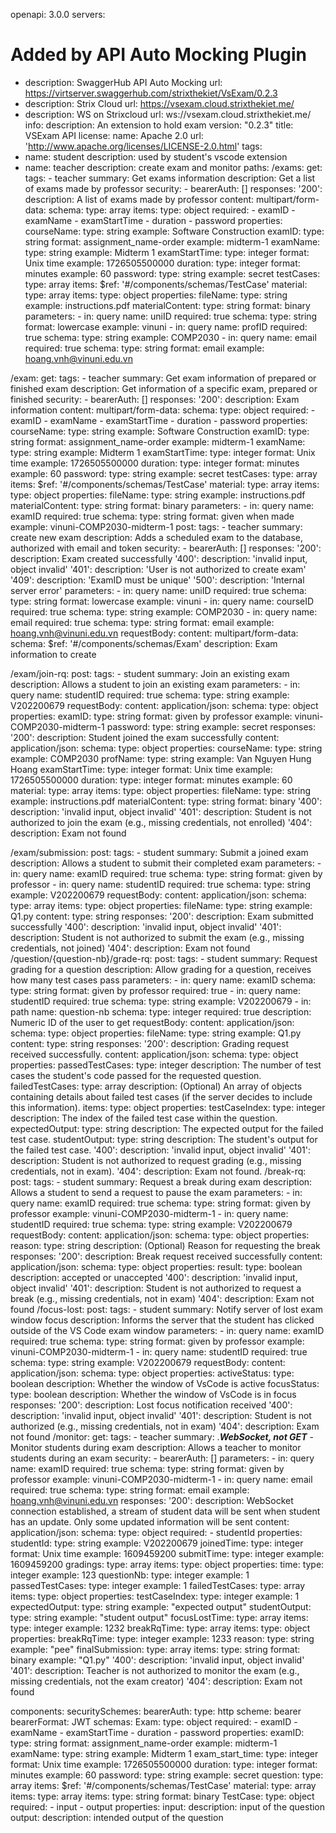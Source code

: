 openapi: 3.0.0
servers:
  # Added by API Auto Mocking Plugin
  - description: SwaggerHub API Auto Mocking
    url: https://virtserver.swaggerhub.com/strixthekiet/VsExam/0.2.3
  - description: Strix Cloud
    url: https://vsexam.cloud.strixthekiet.me/
  - description: WS on Strixcloud
    url: ws://vsexam.cloud.strixthekiet.me/
info:
  description: An extension to hold exam
  version: "0.2.3"
  title: VSExam API
  license:
    name: Apache 2.0
    url: 'http://www.apache.org/licenses/LICENSE-2.0.html'
tags:
  - name: student
    description: used by student's vscode extension
  - name: teacher
    description: create exam and monitor
paths:
  /exams:
    get:
      tags:
        - teacher
      summary: Get exams information
      description: Get a list of exams made by professor
      security:
        - bearerAuth: []
      responses:
        '200':
          description: A list of exams made by professor
          content:
            multipart/form-data:
              schema:
                type: array
                items:
                  type: object
                  required:
                    - examID
                    - examName
                    - examStartTime
                    - duration
                    - password
                  properties:
                    courseName:
                      type: string
                      example: Software Construction
                    examID:
                      type: string
                      format: assignment_name-order
                      example: midterm-1
                    examName:
                      type: string
                      example: Midterm 1
                    examStartTime:
                      type: integer
                      format: Unix time
                      example: 1726505500000
                    duration:
                      type: integer
                      format: minutes
                      example: 60
                    password:
                      type: string
                      example: secret
                    testCases:
                      type: array
                      items:
                        $ref: '#/components/schemas/TestCase'
                    material:
                      type: array
                      items:
                        type: object
                        properties:
                          fileName:
                            type: string
                            example: instructions.pdf
                          materialContent:
                            type: string
                            format: binary
      parameters:
        - in: query
          name: uniID
          required: true
          schema:
            type: string
            format: lowercase
            example: vinuni
        - in: query
          name: profID
          required: true
          schema:
            type: string
            example: COMP2030
        - in: query
          name: email
          required: true
          schema:
            type: string
            format: email
            example: hoang.vnh@vinuni.edu.vn

  /exam:
    get:
      tags:
        - teacher
      summary: Get exam information of prepared or finished exam
      description: Get information of a specific exam, prepared or finished
      security:
        - bearerAuth: []
      responses:
        '200':
          description: Exam information
          content:
            multipart/form-data:
              schema:
                type: object
                required:
                  - examID
                  - examName
                  - examStartTime
                  - duration
                  - password
                properties:
                  courseName:
                    type: string
                    example: Software Construction
                  examID:
                    type: string
                    format: assignment_name-order
                    example: midterm-1
                  examName:
                    type: string
                    example: Midterm 1
                  examStartTime:
                    type: integer
                    format: Unix time
                    example: 1726505500000
                  duration:
                    type: integer
                    format: minutes
                    example: 60
                  password:
                    type: string
                    example: secret
                  testCases:
                    type: array
                    items:
                      $ref: '#/components/schemas/TestCase'
                  material:
                    type: array
                    items:
                      type: object
                      properties:
                        fileName:
                          type: string
                          example: instructions.pdf
                        materialContent:
                          type: string
                          format: binary
      parameters:
        - in: query
          name: examID
          required: true
          schema:
            type: string
            format: given when made
            example: vinuni-COMP2030-midterm-1
    post:
      tags:
        - teacher
      summary: create new exam
      description: Adds a scheduled exam to the database, authorized with email and token
      security:
        - bearerAuth: []
      responses:
        '200':
          description: Exam created successfully
        '400':
          description: 'invalid input, object invalid'
        '401':
          description: 'User is not authorized to create exam'
        '409':
          description: 'ExamID must be unique'
        '500':
          description: 'Internal server error'
      parameters:
        - in: query
          name: uniID
          required: true
          schema:
            type: string
            format: lowercase
            example: vinuni
        - in: query
          name: courseID
          required: true
          schema:
            type: string
            example: COMP2030
        - in: query
          name: email
          required: true
          schema:
            type: string
            format: email
            example: hoang.vnh@vinuni.edu.vn
      requestBody:
        content:
          multipart/form-data:
            schema:
              $ref: '#/components/schemas/Exam'
        description: Exam information to create

  /exam/join-rq:
    post:
      tags:
        - student
      summary: Join an existing exam
      description: Allows a student to join an existing exam
      parameters:
        - in: query
          name: studentID
          required: true
          schema:
            type: string
            example: V202200679
      requestBody:
        content:
          application/json:
            schema:
              type: object
              properties:
                examID:
                  type: string
                  format: given by professor
                  example: vinuni-COMP2030-midterm-1
                password:
                  type: string
                  example: secret
      responses:
        '200':
          description: Student joined the exam successfully
          content:
            application/json:
              schema:
                type: object
                properties:
                  courseName:
                    type: string
                    example: COMP2030
                  profName:
                    type: string
                    example: Van Nguyen Hung Hoang
                  examStartTime:
                    type: integer
                    format: Unix time
                    example: 1726505500000
                  duration:
                    type: integer
                    format: minutes
                    example: 60
                  material:
                    type: array
                    items:
                      type: object
                      properties:
                        fileName:
                          type: string
                          example: instructions.pdf
                        materialContent:
                          type: string
                          format: binary
        '400':
          description: 'invalid input, object invalid'
        '401':
          description: Student is not authorized to join the exam (e.g., missing credentials, not enrolled)
        '404':
          description: Exam not found

  /exam/submission:
    post:
      tags:
        - student
      summary: Submit a joined exam
      description: Allows a student to submit their completed exam
      parameters:
        - in: query
          name: examID
          required: true
          schema:
            type: string
            format: given by professor
        - in: query
          name: studentID
          required: true
          schema:
            type: string
            example: V202200679
      requestBody:
        content:
          application/json:
            schema:
              type: array
              items:
                type: object
                properties:
                  fileName:
                    type: string
                    example: Q1.py
                  content:
                    type: string
      responses:
        '200':
          description: Exam submitted successfully
        '400':
          description: 'invalid input, object invalid'
        '401':
          description: Student is not authorized to submit the exam (e.g., missing credentials, not joined)
        '404':
          description: Exam not found      
  /question/{question-nb}/grade-rq:
    post:
      tags:
        - student
      summary: Request grading for a question
      description: Allow grading for a question, receives how many test cases pass
      parameters:
        - in: query
          name: examID
          schema:
            type: string
            format: given by professor
          required: true
        - in: query
          name: studentID
          required: true
          schema:
            type: string
            example: V202200679
        - in: path
          name: question-nb
          schema:
            type: integer
          required: true
          description: Numeric ID of the user to get
      requestBody:
        content:
          application/json:
            schema:
              type: object
              properties:
                fileName:
                  type: string
                  example: Q1.py
                content:
                  type: string
      responses:
        '200':
          description: Grading request received successfully.
          content:
            application/json:
              schema:
                type: object
                properties:
                  passedTestCases:
                    type: integer
                    description: The number of test cases the student's code passed for the requested question.
                  failedTestCases:
                    type: array
                    description: (Optional) An array of objects containing details about failed test cases (if the server decides to include this information).
                    items:
                      type: object
                      properties:
                        testCaseIndex:
                          type: integer
                          description: The index of the failed test case within the question.
                        expectedOutput:
                          type: string
                          description: The expected output for the failed test case.
                        studentOutput:
                          type: string
                          description: The student's output for the failed test case.
        '400':
          description: 'invalid input, object invalid'
        '401':
          description: Student is not authorized to request grading (e.g., missing credentials, not in exam).
        '404':
          description: Exam not found.
  /break-rq:
    post:
      tags:
        - student
      summary: Request a break during exam
      description: Allows a student to send a request to pause the exam
      parameters:
        - in: query
          name: examID
          required: true
          schema:
            type: string
            format: given by professor
            example: vinuni-COMP2030-midterm-1
        - in: query
          name: studentID
          required: true
          schema:
            type: string
            example: V202200679
      requestBody:
        content:
          application/json:
            schema:
              type: object
              properties:
                reason:
                  type: string
                  description: (Optional) Reason for requesting the break
      responses:
        '200':
          description: Break request received successfully
          content:
            application/json:
              schema:
                type: object
                properties:
                  result:
                    type: boolean
                    description: accepted or unaccepted
        '400':
          description: 'invalid input, object invalid'
        '401':
          description: Student is not authorized to request a break (e.g., missing credentials, not in exam)
        '404':
          description: Exam not found
  /focus-lost:
    post:
      tags:
        - student
      summary: Notify server of lost exam window focus
      description: Informs the server that the student has clicked outside of the VS Code exam window
      parameters:
        - in: query
          name: examID
          required: true
          schema:
            type: string
            format: given by professor
            example: vinuni-COMP2030-midterm-1
        - in: query
          name: studentID
          required: true
          schema:
            type: string
            example: V202200679
      requestBody:
        content:
          application/json:
            schema:
              type: object
              properties:
                activeStatus:
                  type: boolean
                  description: Whether the window of VsCode is active
                focusStatus:
                  type: boolean
                  description: Whether the window of VsCode is in focus
      responses:
        '200': 
          description: Lost focus notification received
        '400':
          description: 'invalid input, object invalid'
        '401':
          description: Student is not authorized (e.g., missing credentials, not in exam)
        '404':
          description: Exam not found
  /monitor:
    get:
      tags:
        - teacher
      summary: .***WebSocket, not GET*** - Monitor students during exam
      description: Allows a teacher to monitor students during an exam
      security:
        - bearerAuth: []
      parameters:
        - in: query
          name: examID
          required: true
          schema:
            type: string
            format: given by professor
            example: vinuni-COMP2030-midterm-1
        - in: query
          name: email
          required: true
          schema:
            type: string
            format: email
            example: hoang.vnh@vinuni.edu.vn
      responses:
        '200':
          description: WebSocket connection established, a stream of student data will be sent when student has an update. Only some updated information will be sent
          content:
            application/json:
              schema:
                type: object
                required:
                  - studentId
                properties:
                  studentId:
                    type: string
                    example: V202200679
                  joinedTime:
                    type: integer
                    format: Unix time
                    example: 1609459200
                  submitTime:
                    type: integer
                    example: 1609459200
                  gradings:
                    type: array
                    items:
                      type: object
                      properties:
                        time:
                          type: integer
                          example: 123
                        questionNb:
                          type: integer
                          example: 1
                        passedTestCases:
                          type: integer
                          example: 1
                        failedTestCases:
                          type: array
                          items:
                            type: object
                            properties:
                              testCaseIndex:
                                type: integer
                                example: 1
                              expectedOutput:
                                type: string
                                example: "expected output"
                              studentOutput:
                                type: string
                                example: "student output"
                  focusLostTime:
                    type: array
                    items:
                      type: integer
                      example: 1232
                  breakRqTime:
                    type: array
                    items:
                      type: object
                      properties:
                        breakRqTime:
                          type: integer
                          example: 1233
                        reason:
                          type: string
                          example: "pee"
                  finalSubmission:
                    type: array
                    items:
                      type: string
                      format: binary
                      example: "Q1.py"
        '400':
          description: 'invalid input, object invalid'
        '401':
          description: Teacher is not authorized to monitor the exam (e.g., missing credentials, not the exam creator)
        '404':
          description: Exam not found
      
components:
  securitySchemes:
    bearerAuth: 
      type: http
      scheme: bearer
      bearerFormat: JWT
  schemas:
    Exam:
      type: object
      required:
        - examID
        - examName
        - examStartTime
        - duration
        - password
      properties:
        examID:
          type: string
          format: assignment_name-order
          example: midterm-1
        examName:
          type: string
          example: Midterm 1
        exam_start_time:
          type: integer
          format: Unix time
          example: 1726505500000
        duration:
          type: integer
          format: minutes
          example: 60
        password:
          type: string
          example: secret
        question:
          type: array
          items:
            $ref: '#/components/schemas/TestCase'
        material:
          type: array
          items:
            type: array
            items:
              type: string
              format: binary
    TestCase:
      type: object
      required:
        - input
        - output
      properties:
        input:
          description: input of the question
        output:
          description: intended output of the question